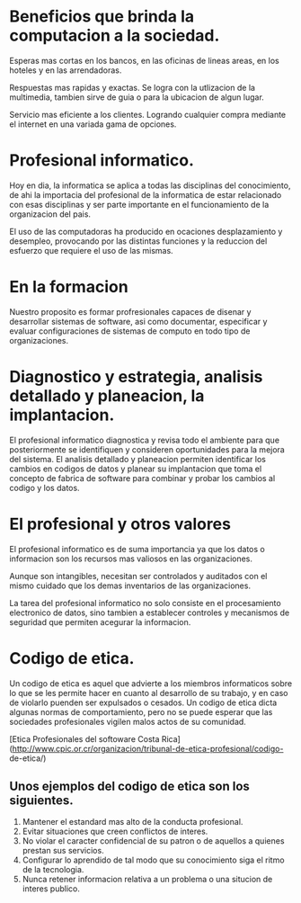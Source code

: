 # Beneficios que brinda la computacion a la sociedad.

Esperas mas cortas en los bancos, en las oficinas de lineas areas, en los hoteles y en las arrendadoras.

Respuestas mas rapidas y exactas. Se logra con la utlizacion de la multimedia, tambien sirve de guia o para la ubicacion de algun lugar. 

Servicio mas eficiente a los clientes. Logrando cualquier compra mediante el internet en una variada gama de opciones.

# Profesional informatico.

Hoy en dia, la informatica se aplica a todas las disciplinas del conocimiento, de ahi la importacia del profesional de la informatica de estar relacionado con esas disciplinas y ser parte importante en el funcionamiento de la organizacion del pais.

El uso de las computadoras ha producido en ocaciones desplazamiento y desempleo, provocando por las distintas funciones y la reduccion del esfuerzo que requiere el uso de las mismas.

# En la formacion

Nuestro proposito es formar profresionales capaces de disenar y desarrollar sistemas de software, asi como documentar, especificar y evaluar configuraciones de sistemas de computo en todo tipo de organizaciones.

# Diagnostico y estrategia, analisis detallado y planeacion, la implantacion.

El profesional informatico diagnostica y revisa todo el ambiente para que posteriormente se identifiquen y consideren oportunidades para la mejora del sistema. El analisis detallado y planeacion permiten identificar los cambios en codigos de datos y planear su implantacion que toma el concepto de fabrica de software para combinar y probar los cambios al codigo y los datos.

# El profesional y otros valores

El profesional informatico es de suma importancia ya que los datos o informacion son los recursos mas valiosos en las organizaciones.

Aunque son intangibles, necesitan ser controlados y auditados con el mismo cuidado que los demas inventarios de las organizaciones.

La tarea del profesional informatico no solo consiste en el procesamiento electronico de datos, sino tambien a establecer controles y mecanismos de seguridad que permiten acegurar la informacion.

# Codigo de etica.

Un codigo de etica es aquel que advierte a los miembros informaticos sobre lo que se les permite hacer en cuanto al desarrollo de su trabajo, y en caso de violarlo puenden ser expulsados o cesados. Un codigo de etica dicta algunas normas de comportamiento, pero no se puede esperar que las sociedades profesionales vigilen malos actos de su comunidad.

[Etica Profesionales del softoware Costa Rica](http://www.cpic.or.cr/organizacion/tribunal-de-etica-profesional/codigo-
de-etica/)

## Unos ejemplos del codigo de etica son los siguientes.

1. Mantener el estandard mas alto de la conducta profesional.
2. Evitar situaciones que creen conflictos de interes.
3. No violar el caracter confidencial de su patron o de aquellos a quienes prestan sus servicios.
4. Configurar lo aprendido de tal modo que su conocimiento siga el ritmo de la tecnologia.
5. Nunca retener informacion relativa a un problema o una situcion de interes publico.

  

















